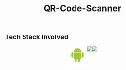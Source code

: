 <h1 align="center">QR-Code-Scanner</h1> <br>

## Tech Stack Involved

<div style="display: flex;justify-content: center;">
<img height="64px" width="auto" src="https://raw.githubusercontent.com/devicons/devicon/master/icons/android/android-original-wordmark.svg">
<img height="64px" width="auto" src="https://www.vectorlogo.zone/logos/firebase/firebase-icon.svg">
<img height="64px" width="auto" src="https://miro.medium.com/max/1400/1*V4zlR7i4ySSxJee71-MjJA.png">
